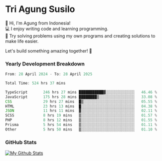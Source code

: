 # Tri Agung Susilo

👋 Hi, I'm Agung from Indonesia!<br>
💻 I enjoy writing code and learning programming.<br>
🧠 Try solving problems using my own programs and creating solutions to make life easier.

Let's build something amazing together! 🚀

### Yearly Development Breakdown

<!--START_SECTION:waka-->

```TypeScript JavaScript PHP
From: 28 April 2024 - To: 28 April 2025

Total Time: 524 hrs 37 mins

TypeScript       246 hrs 27 mins ███████████▓░░░░░░░░░░░░░   46.46 %
JavaScript       175 hrs 28 mins ████████▒░░░░░░░░░░░░░░░░   33.08 %
CSS              29 hrs 27 mins  █▒░░░░░░░░░░░░░░░░░░░░░░░   05.55 %
HTML             23 hrs 13 mins  █░░░░░░░░░░░░░░░░░░░░░░░░   04.38 %
JSON             11 hrs 11 mins  ▓░░░░░░░░░░░░░░░░░░░░░░░░   02.11 %
SCSS             8 hrs 19 mins   ▒░░░░░░░░░░░░░░░░░░░░░░░░   01.57 %
PHP              8 hrs 12 mins   ▒░░░░░░░░░░░░░░░░░░░░░░░░   01.55 %
Prisma           5 hrs 54 mins   ▒░░░░░░░░░░░░░░░░░░░░░░░░   01.11 %
Other            5 hrs 50 mins   ▒░░░░░░░░░░░░░░░░░░░░░░░░   01.10 %
```

<!--END_SECTION:waka-->

### GitHub Stats

[![My Github Stats](https://github-readme-stats.vercel.app/api?username=triagung128&show_icons=true&hide=contribs,issues&count_private=true&theme=tokyonight)](https://github.com/triagung128)

<!-- [![Top Langs](https://github-readme-stats.vercel.app/api/top-langs/?username=triagung128&layout=compact)](https://github.com/triagung128) -->
